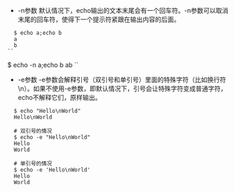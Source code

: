 - -n参数
默认情况下，echo输出的文本末尾会有一个回车符。-n参数可以取消末尾的回车符，使得下一个提示符紧跟在输出内容的后面。
```
  $ echo a;echo b
  a
  b
``
```
  $ echo -n a;echo b
  ab
``

- -e参数
-e参数会解释引号（双引号和单引号）里面的特殊字符（比如换行符\n）。如果不使用-e参数，即默认情况下，引号会让特殊字符变成普通字符，echo不解释它们，原样输出。

```
  $ echo "Hello\nWorld"
  Hello\nWorld

  # 双引号的情况
  $ echo -e "Hello\nWorld"
  Hello
  World

  # 单引号的情况
  $ echo -e 'Hello\nWorld'
  Hello
  World
```
